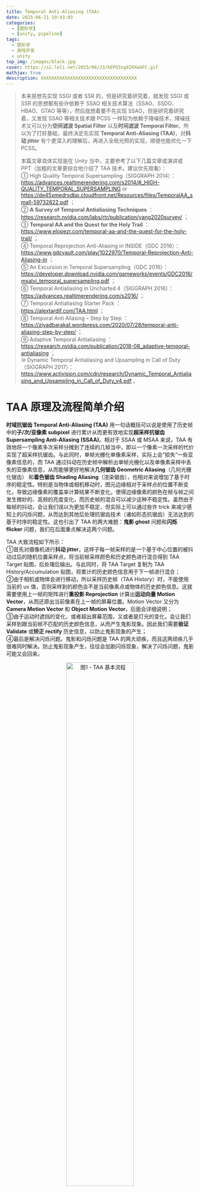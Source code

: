 ```yaml
---
title: Temporal Anti-Aliasing (TAA)
date: 2025-06-21 19:43:03
categories: 
  - [图形学]
  - [unity, pipeline]
tags:
  - 图形学
  - 游戏开发
  - unity
top_img: /images/black.jpg
cover: https://s2.loli.net/2025/06/23/kEPO3zg8IRXwUFC.gif
mathjax: true
description: XXXXXXXXXXXXXXXXXXXXXXXXXXXXXXXXXXXX
---
```


> 本来是想先实现 SSGI 或者 SSR 的，但是研究着研究着，就发现 SSGI 或 SSR 的思想都有些许依赖于 SSAO 相关技术算法（SSAO、SSDO、HBAO、GTAO 等等），然后就想着要不先实现 SSAO，但是研究着研究着，又发现 SSAO 等相关技术跟 PCSS 一样较为依赖于降噪技术，降噪技术又可以分为**空间滤波 Spatial Filter** 以及**时间滤波 Temporal Filter**。所以为了打好基础，最终决定先实现 **Temporal Anti-Aliasing (TAA)**，对**抖动 jitter** 有个更深入的理解后，再进入全局光照的实现，顺便也能优化一下 PCSS。
>   
> 本篇文章具体实现是在 Unity 当中，主要参考了以下几篇文章或演讲或 PPT（加粗的文章更综合地介绍了 TAA 技术，建议优先观看）：  
> ① High Quality Temporal Supersampling（SIGGRAPH 2014）：https://advances.realtimerendering.com/s2014/#_HIGH-QUALITY_TEMPORAL_SUPERSAMPLING or https://de45xmedrsdbp.cloudfront.net/Resources/files/TemporalAA_small-59732822.pdf ；  
> ② **A Survey of Temporal Antialiasing Techniques** ：https://research.nvidia.com/labs/rtr/publication/yang2020survey/ ；  
> ③ **Temporal AA and the Quest for the Holy Trail** ：https://www.elopezr.com/temporal-aa-and-the-quest-for-the-holy-trail/ ；  
> ④ Temporal Reprojection Anti-Aliasing in INSIDE（GDC 2016）：https://www.gdcvault.com/play/1022970/Temporal-Reprojection-Anti-Aliasing-in ；  
> ⑤ An Excursion in Temporal Supersampling（GDC 2016）：https://developer.download.nvidia.com/gameworks/events/GDC2016/msalvi_temporal_supersampling.pdf ；  
> ⑥ Temporal Antialiasing in Uncharted 4（SIGGRAPH 2016）：https://advances.realtimerendering.com/s2016/ ；  
> ⑦ Temporal Antialiasing Starter Pack ：https://alextardif.com/TAA.html ；  
> ⑧ Temporal Anti Aliasing – Step by Step ：https://ziyadbarakat.wordpress.com/2020/07/28/temporal-anti-aliasing-step-by-step/ ；  
> ⑨ Adaptive Temporal Antialiasing ：https://research.nvidia.com/publication/2018-08_adaptive-temporal-antialiasing ；  
> ⑩ Dynamic Temporal Antialiasing and Upsampling in Call of Duty（SIGGRAPH 2017）：https://www.activision.com/cdn/research/Dynamic_Temporal_Antialiasing_and_Upsampling_in_Call_of_Duty_v4.pdf 。  


# TAA 原理及流程简单介绍
**时域抗锯齿 Temporal Anti-Aliasing (TAA)** 用一句话概括可以说是使用了历史帧中的**子/次/亚像素 subpixel** 进行累计从而更有效地实现**超采样抗锯齿 Supersampling Anti-Aliasing (SSAA)**。相对于 SSAA 或 MSAA 来说，TAA 有效地将一个像素多次采样分摊到了连续的几帧当中，即以一个像素一次采样的代价实现了超采样抗锯齿。与此同时，单帧光栅化单像素采样，实际上会“损失”一些亚像素信息的，而 TAA 通过抖动在历史帧中解析出单帧光栅化以及单像素采样中丢失的亚像素信息，从而能够更好地解决**几何锯齿 Geometric Aliasing**（几何光栅化锯齿） 和**着色锯齿 Shading Aliasing**（渲染锯齿），也相对来说增加了基于时序的稳定性。特别是当物体或相机移动时，图元边缘相对于采样点的位置不断变化，导致边缘像素的覆盖率计算结果不断变化，使得边缘像素的颜色在帧与帧之间发生微妙的、高频的亮度变化，而历史帧的混合可以减少这种不稳定性。虽然由于每帧的抖动，会让我们误以为更加不稳定，但实际上可以通过些许 trick 来减少感知上的闪烁问题，从而达到其他后处理抗锯齿技术（诸如形态抗锯齿）无法达到的基于时序的稳定性。这也引出了 TAA 的两大难题：**鬼影 ghost** 问题和**闪烁 flicker** 问题，我们在后面重点解决这两个问题。

TAA 大致流程如下所示：  
①首先对摄像机进行**抖动 jitter**，这样子每一帧采样的是一个基于中心位置的被抖动过后的随机位置采样点，将当前帧采样颜色和历史颜色进行混合得到 TAA Target 贴图，后处理后输出。与此同时，将 TAA Target 复制为 TAA History/Accumulation 贴图，将累计的历史颜色信息用于下一帧进行混合；  
②由于相机或物体会进行移动，所以采样历史帧（TAA History）时，不能使用当前的 uv 值，否则采样到的颜色会不是当前像素点或物体的历史颜色信息。这就需要使用上一帧的矩阵进行**重投影 Reprojection** 计算出**运动向量 Motion Vector**，从而还原出当前像素在上一帧的屏幕位置。Motion Vector 又分为 **Camera Motion Vector** 和 **Object Motion Vector**，后面会详细说明；  
③由于运动时遮挡的变化，或者超出屏幕范围，又或者是灯光的变化，会让我们采样到跟当前帧不匹配的历史颜色信息，从而产生鬼影现象。因此我们需要**验证 Validate** 或**矫正 rectify** 历史信息，以防止鬼影现象的产生；  
④最后是解决闪烁问题。鬼影和闪烁问题是 TAA 的两大顽疾，而且这两顽疾几乎很难同时解决。防止鬼影现象产生，往往会加剧闪烁现象，解决了闪烁问题，鬼影可能又会回来。

<div align="center">  
<img src="https://s2.loli.net/2025/07/06/HCp3vjaQ4tswEUq.png" width = "60%" height = "60%" alt="图1 - TAA 基本流程"/>
</div>

下面就开始介绍具体的实现方式，我们先处理静态场景的情形，即摄像机和物体都不运动：

# 累计历史样本
## 抖动 Jitter
由于我们要对一个像素内的多个**子像素 subpixel** 进行采样，故我们需要对采样点的位置进行偏移，即**抖动 Jitter**，通常情况下会使用低差异序列中的 Halton 序列，从而实现更好的抗锯齿效果。UE4 默认使用了 Halton 序列的前 8 个样本，Playdead Studios 工作室（《INSIDE》、《地狱边境》的制作厂商）在 GDC 2016 的分享中有提到使用前 16 个样本可以产生更好的效果，我也采用了这个方式。Halton 序列等低差异序列的生成就不在这里赘述了，详见《Physically Based Rendering: From Theory To Implementation》中的第八章 Sampling and Reconstruction 的第六节 [Halton Sampler](https://www.pbr-book.org/4ed/Sampling_and_Reconstruction/Halton_Sampler) 。

<div align="center">  
<img src="https://s2.loli.net/2025/07/06/Fr3pSCQuLM2fJWl.jpg" width = "50%" height = "50%" alt="图2 - Halton Squence"/>
</div>

对采样点进行偏移的方式通常是修改相机的投影矩阵，只需修改矩阵中的两个变量即可：  

    ProjectionMatrix[0][2] += ( OffsetX * 2.0f – 1.0f ) / FrameBufferSize.Width;
    ProjectionMatrix[1][2] += ( OffsetY * 2.0f – 1.0f ) / FrameBufferSize.Height;

至于为什么要对 offset 乘 2 减 1 的原因是，Halton 序列即 offset 的范围是在 (0, 1)，我们希望采样点偏移的范围是在一个像素内，即在 (-0.5, 0.5) 之间，需要对 Halton 序列减去 0.5。又因为齐次除法后得到的 NDC 坐标的 x、y 分量都在 \[-1, 1\] 之间，而得到 uv 值在 (0, 1) 之间，故需要乘以 2 消除缩放影响。具体推导如下，假设 jitter 在 (-0.5, 0.5) 之间：  

$$ P'_{clip} = M_{persp}P_{view} = \begin{bmatrix} A & 0 & 2 \times jitter.x / width & 0 \\ 0 & B & 2 \times jitter.y / height & 0 \\ 0 & 0 & C & D \\ 0 & 0 & 1\,or\, -1 & 0 \end{bmatrix} \begin{bmatrix} x \\ y \\ z \\ 1 \end{bmatrix} = \begin{bmatrix} Ax + 2 \times jitter.x / width \times z \\ By + 2 \times jitter.y / height \times z \\ ... \\ ... \end{bmatrix} $$

$$ P'_{NDC} = \left[ \cfrac {A}{z}x + \cfrac {2 \times jitter.x}{width} , \cfrac {B}{z}y + \cfrac {2 \times jitter.y}{height} , ..., ... \right] $$

$$ P'_{ScreenUV} = \left[ \cfrac {A}{2z}x + \cfrac {jitter.x}{width} + 0.5 , \cfrac {B}{2z}y + \cfrac {jitter.y}{height} + 0.5 \right] $$

要注意，原 ScreenUV 为 $\, \left[ \cfrac {A}{2z}x + 0.5, \cfrac {B}{2z}y + 0.5 \right] \,$，故偏移了 $\, \left[ \cfrac {jitter.x}{width}, \cfrac {jitter.y}{height} \right] \,$，符合我们的要求。注意上面推导的是透视投影的情况，正交投影则需改变第一行第四位，以及第二行第四位，即 \[0\]\[3\] 和 \[1\]\[3\] ：

$$ P'_{clip} = M_{ortho}P_{view} = \begin{bmatrix} A & 0 & 0 & 2 \times jitter.x / width \\ 0 & B & 0 & 2 \times jitter.y / height \\ 0 & 0 & C & D \\ 0 & 0 & 0 & 1 \end{bmatrix} \begin{bmatrix} x \\ y \\ z \\ 1 \end{bmatrix} = \begin{bmatrix} Ax + 2 \times jitter.x / width \\ By + 2 \times jitter.y / height \\ ... \\ ... \end{bmatrix} $$

$$ P'_{ScreenUV} = \left[ \cfrac {A}{2}x + \cfrac {jitter.x}{width} + 0.5 , \cfrac {B}{2}y + \cfrac {jitter.y}{height} + 0.5 \right] $$

为了方便控制偏移距离，可以给 jitter 乘以一个 jitterScale 参数，用于控制偏移的范围。得到修改的矩阵后，只需调用 `CommandBuffer.SetViewProjectionMatrices()` 即可实现抖动了，我用了一张金属度比较高的图片，方便观察闪烁现象：  

<div align="center">  
<img src="https://s2.loli.net/2025/07/08/Hl3VvTNDFPCQh7n.gif" width = "512" height = "512" alt="图3 - Jitter"/>
</div>

## Exponential Blending
接下来就是将当前帧与历史帧进行混合了，直接混合所有历史帧肯定是不现实的，因为我们没法存储所有历史数据。绝大多数 TAA 的实现采用了类似递归的方式，将所有历史帧的累加结果存储到一张贴图当作，即 TAA History/Accumulation Texture，并采用了以下公式进行混合：  

$$ f_n(p) = \alpha \cdot s_n(p) + (1 - \alpha) \cdot f_{n-1} (\pi(p)) $$

其中 $\,f_n(p)\,$ 是第 n 帧的输出颜色，$\,\alpha\,$ 是混合系数，$\,s_n(p)\,$ 是当前帧颜色，$\,f_{n-1} (\pi(p))\,$ 是经过重投影后的累计历史帧。重投影后面再考虑，这里先考虑静态场景。在这个公式下，历史帧会被不断累计，当然随着时间的流逝，单一历史帧的影响会被无限缩小。

<div align="center">  
<img src="https://s2.loli.net/2025/07/08/ANXvRKOwUabtjDl.jpg" width = "45%" height = "45%" alt="图4 - 单一历史帧随着帧数增加所占的比例变化"/>
</div>

越老的历史帧所占的比例越来越小，在大部分情况下是很好的选择，因为场景肯定会变化，大概率老的历史帧的颜色已经不在屏幕上了，但是从最小化方差的角度来看，上述选择只能算次优解。下面的表格揭示了不同帧数下，不同 $\,\alpha\,$ 对应的有效累计样本数：  

<div align="center">  
<img src="https://s2.loli.net/2025/07/08/YNvzT4HPkb29eK6.jpg" width = "45%" height = "45%" alt="图5 - 在 α = 0.1 的情况下，经过 5 帧相当于 1 个像素采样了 2 个样本；经过 10 帧，相当于 5 个样本；经过 15 帧，相当于 10 个样本；经过无限帧，相当于 19 个有效样本"/>
</div>

$\,\alpha\,$ 的值，通常的选择是 0.1。可以看到对于无限帧的情况，相当于 19x SSAA，效果还是相当不错的。在 Unity RenderGraph 创建持久化的 RT，即 TAA History，以及临时资源 TAA Target 并绘制的 C# 代码，这里就不展示了，就说一下大致流程，创建好了 TAA History 和 TAA Target 后，将 Color Attachment 作为当前帧的输入纹理，将 TAA History 作为历史帧的输入纹理，使用 Shader 或 Compute Shader 绘制出 TAA Target 后，作为 post processing 的输入纹理。与此同时，将 TAA Target 复制给 TAA History 以便下一帧使用。TAA Shader 目前的混合代码如下（我的 blend factor 是乘在 history 上的，故是 0.9）：  

    TEXTURE2D(_TAAHistory);
    float4 _TAAParams; // x: history blend factor

    float4 TAAFrag(Varyings IN) : SV_TARGET
    {
        float3 history = LOAD_TEXTURE2D_LOD(_TAAHistory, IN.positionHCS.xy, 0).xyz;
        float3 current = LOAD_TEXTURE2D_LOD(_BlitTexture, IN.positionHCS.xy, 0).xyz;
        float3 color = lerp(current, history, _TAAParams.x);
        return float4(color, 1.0);
    }

混合效果如下，为了方便观察高光闪烁问题，我又在机器人旁边加了盏红灯：  

<table><tr>
<td><img src='https://s2.loli.net/2025/07/08/JTbiFsuX9qG4Eeh.gif' width="512" alt="图6 - TAA (After Simple Exponential Blending)"></td>
<td><img src='https://s2.loli.net/2025/07/08/BonNJtUQaAZOPx9.gif' width="512" alt="图7 - NoAA"></td>
</tr></table>

可以很明显地感受到抗锯齿的效果，但也能明显地感受到闪烁问题。还有一点是，上图中可能会感觉到在 TAA 下会损失一些贴图细节，这是因为上图分辨率较小，只有 512 × 512，分辨率越高，这些现象越能得到缓解，对于现在普遍的 2k 与 4k 屏幕，这个问题不明显。

图 6 中的闪烁问题我们暂时先放着，后面再详细讨论，我们先来看看若将摄像机进行移动，图 6 会变为什么样子：  

<div align="center">  
<img src="https://s2.loli.net/2025/07/09/AktR52mKGpsdqIQ.gif" width = "512" height = "512" alt="图8 - 鬼影 Ghost 现象"/>
</div>

上图只移动了摄像机，没移动物体，可以看到传说中的鬼影问题了。这下就集齐了 TAA 的两大问题：闪烁和鬼影。闪烁问题无论静态动态都存在，动态情况下会加剧闪烁问题，而鬼影只在动态场景存在，下面我们先来处理鬼影现象。

## 重投影 Reprojection
鬼影现象的产生原因很简单，相机或物体的移动导致了颜色信息的位置发生了变化，而我们还在采样原来的位置。所以我们很容易可以想到，通过计算屏幕像素每帧的坐标变化，即计算**运动向量 Motion Vector**，来找到像素移动前的屏幕坐标进行采样就可以解决鬼影问题。之前有提到过 Motion Vector 分为 **Camera Motion Vector** 和 **Object Motion Vector**，因为 Object Motion Vector 的实现在工程上相对麻烦一点（Unity 有一些历史遗留问题），我们先来解决只有摄像机移动的动态情形，即 Camera Motion Vector 的情形，至于物体的移动，等闪烁和鬼影解决得差不多了之后会专门讲解。

计算 Camera Motion Vector 的方法也不难，步骤如下：  
①通过 Camera Depth Texture 获取当前像素点的深度，通过深度还原出像素点的 clip space 坐标；  
②将 clip space 通过 view-projection 的逆矩阵，反向投影至世界坐标。因为只有相机在运动，物体的世界坐标是不会变的；  
③使用上一帧的 view-projection 矩阵，投影至上一帧的屏幕 uv 坐标，与当前帧的屏幕 uv 坐标相减得到 Camera Motion Vector。  
（注意上述方法只能计算 Camera Motion Vector，Object Motion Vector 还涉及到 MVP 矩阵的 M 的变化或者顶点在模型空间的变化。）

Camera Motion Vector 可以直接在 TAA 的 Shader 里计算，也可以存储在一张 RT（只需要 RG 通道就可以，因为精度很重要，常规的做法是两通道都 16 bit）里并在 TAA 里采样，我这里是开了一张 RT 存储的。如果后面没有使用 Camera Motion Vector 的后处理效果，比如动态模糊，并且 TAA 只打算使用 Camera Motion Vector，不使用 Object Motion Vector，那么就没必要多开张 RT。

### 记录上一帧 VP 矩阵
这里顺便提一下 Unity 工程上的问题，以下计算 Camera Motion Vector 需要使用的矩阵 shader 参数，Unity 的 Built-in Engine 不会自动上传：  

    float4x4 unity_MatrixInvP;
    float4x4 unity_MatrixInvVP;
    float4x4 _PrevViewProjMatrix; // non-jittered.
    float4x4 _NonJitteredViewProjMatrix; // non-jittered.

因为我看 URP 将上述参数放在了 UnityInput.hlsl 里面，我还以为 Unity 的 Built-in Engine 会自动上传，但是使用这些参数，会发现它们都是单位矩阵。所以 UnityInput.hlsl 里的参数，哪些会被 Built-in Engine 自动上传，哪些不会，还得自己测试一下。最后上述这些参数，还得我们自己上传，首先找个地方保留住这一帧和上一帧的各种矩阵，然后根据它们计算相关参数，代码大致如下：  

``` C#
bool isProjectionMatrixFlipped = SystemInfo.graphicsUVStartsAtTop;

Matrix4x4 viewMatrix = yCamera.perCameraData.viewMatrix;
Matrix4x4 inverseViewMatrix = viewMatrix.inverse;
Matrix4x4 gpuProjectionMatrix = GL.GetGPUProjectionMatrix(yCamera.perCameraData.jitteredProjectionMatrix, isProjectionMatrixFlipped);
Matrix4x4 inverseProjectionMatrix = gpuProjectionMatrix.inverse;
Matrix4x4 gpuNonJitterProjectionMatrix = GL.GetGPUProjectionMatrix(yCamera.perCameraData.projectionMatrix, isProjectionMatrixFlipped);
Matrix4x4 nonJitterInverseProjectionMatrix = gpuNonJitterProjectionMatrix.inverse;

Matrix4x4 inverseViewProjectionMatrix = inverseViewMatrix * inverseProjectionMatrix;
Matrix4x4 nonJitterViewProjectionMatrix = gpuNonJitterProjectionMatrix * viewMatrix;
Matrix4x4 nonJitterInverseViewProjectionMatrix = inverseViewMatrix * nonJitterInverseProjectionMatrix;

Matrix4x4 previousViewMatrix = yCamera.perCameraData.previousViewMatrix;
Matrix4x4 previousInverseViewMatrix = previousViewMatrix.inverse;
Matrix4x4 previousGPUProjectionMatrix = GL.GetGPUProjectionMatrix(yCamera.perCameraData.previousJitteredProjectionMatrix, isProjectionMatrixFlipped);
Matrix4x4 previousInverseProjectionMatrix = previousGPUProjectionMatrix.inverse;
Matrix4x4 previousGPUNonJitterProjectionMatrix = GL.GetGPUProjectionMatrix(yCamera.perCameraData.previousProjectionMatrix, isProjectionMatrixFlipped);
Matrix4x4 previousNonJitterInverseProjectionMatrix = previousGPUNonJitterProjectionMatrix.inverse;

Matrix4x4 previousViewProjectionMatrix = previousGPUProjectionMatrix * previousViewMatrix;
Matrix4x4 previousInverseViewProjectionMatrix = previousInverseViewMatrix * previousInverseProjectionMatrix;
Matrix4x4 previousNonJitterViewProjectionMatrix = previousGPUNonJitterProjectionMatrix * previousViewMatrix;
Matrix4x4 previousNonJitterInverseViewProjectionMatrix = previousInverseViewMatrix * previousNonJitterInverseProjectionMatrix;

cmd.SetGlobalMatrix(YPipelineShaderIDs.k_InverseProjectionMatrixID, inverseProjectionMatrix);
cmd.SetGlobalMatrix(YPipelineShaderIDs.k_InverseViewProjectionMatrixID, inverseViewProjectionMatrix);
cmd.SetGlobalMatrix(YPipelineShaderIDs.k_NonJitteredViewProjectionMatrixID, nonJitterViewProjectionMatrix);
cmd.SetGlobalMatrix(YPipelineShaderIDs.k_NonJitteredInverseViewProjectionMatrixID, nonJitterInverseViewProjectionMatrix);
cmd.SetGlobalMatrix(YPipelineShaderIDs.k_PreviousViewProjectionMatrixID, previousViewProjectionMatrix);
cmd.SetGlobalMatrix(YPipelineShaderIDs.k_PreviousInverseViewProjectionMatrixID, previousInverseViewProjectionMatrix);
cmd.SetGlobalMatrix(YPipelineShaderIDs.k_NonJitteredPreviousViewProjectionMatrixID, previousNonJitterViewProjectionMatrix);
cmd.SetGlobalMatrix(YPipelineShaderIDs.k_NonJitteredPreviousInverseViewProjectionMatrixID, previousNonJitterInverseViewProjectionMatrix);
```

上面代码中要注意一下的是 `GL.GetGPUProjectionMatrix` 这个 API，从 `camera.projectionMatrix` 获取到投影矩阵是 OpenGL 习惯下的矩阵，我们需要根据不同平台转换成不同的习惯下的投影矩阵，所幸 `GL.GetGPUProjectionMatrix` 可以帮我们完成这件事情。另外一点要注意的是矩阵的乘法顺序，就不再赘述了。

### Camera Motion Vector Shader
拿到矩阵后，就可以计算 Camera Motion Vector 了，Shader 代码如下：  

> 在 DirectX 平台下，只要将 `GL.GetGPUProjectionMatrix()` 设置为 true，Unity 会将 Projection Matrix 的 y 轴翻转，这样子经过视口变换（uv 的 v 再次翻转），就统一了 OpenGL 下和 DirectX 下的 uv 了（即原点在左下角），这也是普通的 Unity Shader 中我们不用关心 uv 原点的位置的原因。但是直接绘制 RT 的 Shader 就不同了，因为此时的 uv 和 positionHCS 是我们生成的，而不是通过 Projection Matrix 计算而得，所以之前在顶点着色器中，将 uv 的 v 轴手动翻转了，positionHCS 无需手动翻转是因为视口变换会翻转。所以下面计算 Camera Motion Vector 要特别注意 uv 的方向。

    float4 GetNDCFromUVAndDepth(float2 uv, float depth)
    {
        #if UNITY_UV_STARTS_AT_TOP
            uv.y = 1.0f - uv.y;
        #else
            depth = 2.0 * depth - 1.0;
        #endif
        
        return float4(2.0 * uv - 1.0, depth, 1.0);
    }

    float3 TransformNDCToWorld(float4 NDC, float4x4 invViewProjMatrix)
    {
        float4 positionHWS = mul(invViewProjMatrix, NDC);
        return positionHWS.xyz / positionHWS.w;
    }

    float4 CameraMotionVectorFrag(Varyings IN) : SV_TARGET
    {
        float depth = LOAD_TEXTURE2D_LOD(_CameraDepthTexture, IN.positionHCS.xy, 0).r;
        float4 NDC = GetNDCFromUVAndDepth(IN.uv, depth);
        float3 currentPositionWS = TransformNDCToWorld(NDC, UNITY_MATRIX_I_VP);

        float4 currentPositionCS = mul(UNITY_MATRIX_NONJITTERED_VP, float4(currentPositionWS.xyz, 1.0));
        float4 previousPositionCS = mul(UNITY_PREV_MATRIX_NONJITTERED_VP, float4(currentPositionWS.xyz, 1.0));
        
        float2 currentPositionNDC = currentPositionCS.xy * rcp(currentPositionCS.w);
        float2 previousPositionNDC = previousPositionCS.xy * rcp(previousPositionCS.w);
        
        float2 velocity = currentPositionNDC - previousPositionNDC;
        
        #if UNITY_UV_STARTS_AT_TOP
        velocity.y = -velocity.y;
        #endif
        
        velocity *= 0.5;

        return float4(velocity, 0,0);
    }

另外要注意的是，计算 Camera Motion Vector 的时候要去除掉 jitter 的影响，否则得到的 Motion Vector 是不对的，使用了会导致画面糊，所以上面计算时，使用了 `NONJITTERED_VP` 矩阵。然后在 TAA Shader 采样时，减去 Motion Vector：  

    float4 TAAFrag(Varyings IN) : SV_TARGET
    {
        float2 velocity = LOAD_TEXTURE2D_LOD(_CameraMotionVectorTexture, IN.positionHCS.xy, 0).rg;
        
        float3 history = SAMPLE_TEXTURE2D_LOD(_TAAHistory, sampler_LinearClamp, IN.uv - velocity, 0).xyz;
        float3 current = LOAD_TEXTURE2D_LOD(_BlitTexture, IN.positionHCS.xy, 0).xyz;

        float3 color = lerp(current, history, _TAAParams.x);
        return float4(color, 1.0);
    }

注意，采样 history 时，因为要减去 velocity，得到的新 uv 值不会正好在像素中心，此时若使用 load 或者 point 采样不合理，效果也不好，会出现涂抹 smear 感，建议使用 linear 采样。但是使用 linear 采样，又会造成模糊感，这也是一个较为重要的优化地方，在其他优化技术的 History Filter 小节中会详细介绍，目前为止的效果如下：  

> 在后处理中，因为我们是绘制全屏三角形，设置了 3 个顶点 uv 值为 (0, 0)、(2, 0)、(0, 2)，当 uv 通过光栅化插值时，uv 会天然满足精确对应到纹素中心，此时和 SV_POSITION 语义的 xy 分量是对齐的，都代表纹素中心，只不过 SV_POSITION 是像素坐标。如果采样在纹素中心，此时 linear 和 point 采样得到的结果会是一样的。

<div align="center">  
<img src="https://s2.loli.net/2025/07/10/Xgvw4oALqMxWShn.gif" width = "512" height = "512" alt="图9 - After Camera Motion Vector"/>
</div>

可以看到，虽然可以看清物体了，但是还是有鬼影现象，这是由于场景中的遮挡关系发生了变化。比如上图中，在这一帧中，机器人的位置可以拿到 Motion Vector 得到上一帧中机器人的颜色进行混合，但是机器人右上位置的像素，在上一帧中被机器人遮挡，在这一帧中没被机器人遮挡，同时 Motion Vector 也为 0，那么这些像素就会混合到上一帧中机器人的颜色，从而导致鬼影。所以 Camera Motion Vector 只能消除一部分的鬼影。当然鬼影现象还会因为其他因素引起，比如灯光的变化等等，这就需要我们去验证历史数据，拒绝不能使用的历史数据。

# 验证历史样本
那么如何验证历史样本呢？一般来说，有两类验证历史样本可信度的信息，即**几何信息 geometry data** 和**颜色信息 color data**。几何信息包括物体深度、速度以及 object ID 等等。使用几何信息拒绝历史样本相对于颜色信息来说没有那么 Robust，因为无法处理诸如灯光变化所产生的鬼影问题，所以这里主要详细介绍 Color Rejection，Color Rejection 可以说是 TAA 离开不了的一环。Geometry Rejection 的相关方法在下面只大致介绍一下思路。

## Color Rejection/Rectification
### Color Clamping
Color Clamping 假设采样点周围样本对于 TAA 累计过程是有效的，历史样本如果跟当前帧样本出现较大偏差，那么历史样本就应该被拒绝。但相较于直接拒绝历史样本，Color Clamping 选择将历史样本钳制到当前帧样本周围 5 个样本或 9 个样本组成的 AABB 包围盒中：  

    float4 TAAFrag(Varyings IN) : SV_TARGET
    {
        float2 velocity = LOAD_TEXTURE2D_LOD(_CameraMotionVectorTexture, IN.positionHCS.xy, 0).rg;
        float3 history = SAMPLE_TEXTURE2D_LOD(_TAAHistory, sampler_LinearClamp, IN.uv - velocity, 0).xyz;

        float3 current = LOAD_TEXTURE2D_LOD(_BlitTexture, IN.positionHCS.xy, 0).xyz;

        float3 N = LoadOffset(_BlitTexture, IN.positionHCS.xy, int2(0, 1)).xyz;
        float3 E = LoadOffset(_BlitTexture, IN.positionHCS.xy, int2(1, 0)).xyz;
        float3 S = LoadOffset(_BlitTexture, IN.positionHCS.xy, int2(0, -1)).xyz;
        float3 W = LoadOffset(_BlitTexture, IN.positionHCS.xy, int2(-1, 0)).xyz;
        #if _TAA_SAMPLE_3X3
        float3 NW = LoadOffset(_BlitTexture, IN.positionHCS.xy, int2(-1, 1)).xyz;
        float3 NE = LoadOffset(_BlitTexture, IN.positionHCS.xy, int2(1, 1)).xyz;
        float3 SW = LoadOffset(_BlitTexture, IN.positionHCS.xy, int2(-1, -1)).xyz;
        float3 SE = LoadOffset(_BlitTexture, IN.positionHCS.xy, int2(1, -1)).xyz;
        #endif

		float3 min = min(current, min(N, min(E, min(S, W))));
		float3 max = max(current, max(N, max(E, max(S, W))));
        #if _TAA_SAMPLE_3X3
        min = min(min, min(NW, min(NE, min(SW, SE))));
        max = max(max, max(NW, max(NE, max(SW, SE))));
        #endif
        
        history = clamp(history, min, max);
        float3 color = lerp(current, history, _TAAParams.x);
        return float4(color, 1.0);
    }

由于临近采样点的亮度变化可能会很大，这会导致 AABB 包围盒很大，从而重现鬼影现象。Epic Games 的 Karis 在 SIGGRAPH 2014 的演讲 [High Quality Temporal Supersampling](https://de45xmedrsdbp.cloudfront.net/Resources/files/TemporalAA_small-59732822.pdf) 有提到使用 **YCoCg** 色彩空间可以使 AABB 包围盒更加紧致，因为它将颜色的色度 Chroma（即 Co, Cg 通道）从亮度（Y 通道）分离了出来，而亮度往往占据颜色差值的主导地位。

> YCoCg 色彩空间包含 Y、Co、Cg 三个通道，分别对应亮度、绿色色度（chrominance green）和橙色色度（chrominance orange）。  

YCoCg 到 RGB 的转换是线性变换，代码如下：  

    float3 RGB2YCoCg(float3 rgb) {
        return float3(
                rgb.x/4.0 + rgb.y/2.0 + rgb.z/4.0,
                rgb.x/2.0 - rgb.z/2.0,
                -rgb.x/4.0 + rgb.y/2.0 - rgb.z/4.0);
    }

    float3 YCoCg2RGB(float3 YCoCg) {
        return float3(
                YCoCg.x + YCoCg.y - YCoCg.z,
                YCoCg.x + YCoCg.z,
                YCoCg.x - YCoCg.y - YCoCg.z);
    }

最后 YCoCg 色彩空间下的 3X3 的 9 个样本的 Color Clamping 的结果如下：  

<div align="center">  
<img src="https://s2.loli.net/2025/07/11/3IAFVrQbg6X4ZtE.gif" width = "512" height = "512" alt="图10 - After Color Clamping"/>
</div>

其实这样子 TAA 已经勉强成形了，后面的技术的目的都是进一步优化 TAA 以减少鬼影和闪烁问题。

### Color Clipping
Color Clipping 可以说是 Color Clamping 的进阶版本，用一张图可以概括它们的区别：  

<div align="center">  
<img src="https://s2.loli.net/2025/07/11/Nq6mJQIWw2z3clg.jpg" width = "30%" height = "30%" alt="图11 - AABB clipping and clamping"/>
</div>

我在网上找到有两种 Color Clipping 的实现方法，一种是 UE4 中的实现，一种是 [Playdead](https://github.com/playdeadgames/temporal/blob/4795aa0007d464371abe60b7b28a1cf893a4e349/Assets/Shaders/TemporalReprojection.shader) 的实现（它在 GDC 2016 的演讲：[Temporal Reprojection Antialiasing in INSIDE](https://www.gdcvault.com/play/1022970/Temporal-Reprojection-Anti-Aliasing-in)）。UE4 的实现我没在网上找到具体的来源，虽然是开源的，但是登录 Github 还要 Epic 账号才能查看，比较麻烦，而且网上也有很多人已经将这些代码摘抄下来了。Unity 的 [HDRP](https://github.com/Unity-Technologies/Graphics/blob/master/Packages/com.unity.render-pipelines.high-definition/Runtime/PostProcessing/Shaders/TemporalAntialiasing.hlsl) 里面这两种实现也都有，可以直接查看。

#### Playdead 的 Clip to AABB Center
Playdead 分享的库中的源代码如下：  

    float4 clip_aabb(float3 aabb_min, float3 aabb_max, float4 p, float4 q)
    {
        // note: only clips towards aabb center (but fast!)
        float3 p_clip = 0.5 * (aabb_max + aabb_min);
        float3 e_clip = 0.5 * (aabb_max - aabb_min) + FLT_EPS;

        float4 v_clip = q - float4(p_clip, p.w);
        float3 v_unit = v_clip.xyz / e_clip;
        float3 a_unit = abs(v_unit);
        float ma_unit = max(a_unit.x, max(a_unit.y, a_unit.z));

        if (ma_unit > 1.0)
            return float4(p_clip, p.w) + v_clip / ma_unit;
        else
            return q;// point inside aabb
    }

其中 q 是 history，这个 p 不用管它，影响不到颜色。Playdead 的命名很难看懂，p_clip 就是 AABB center，e_clip 就是 AABB extent，FLT_EPS 是最小浮点数，防止除 0 的。v_clip 就是 history 到 AABB center 的距离（或向量），v_unit 就是 history 到 AABB center 的距离除以 AABB 边缘到 AABB center 的距离，它是一个距离倍数。只要这个距离倍数有一个分量大于 1 了，则认为需要 Clip，重新计算 history，计算方式为 AABB center 加上使用最大距离倍数缩放后的 v_clip。可以看到该方法是从 AABB center 出发的 Clip，因此我觉得从逻辑上来说，效果应该是不如 UE4 的实现的，我实际使用下来发现也确实如此，效果如下：  

<div align="center">  
<img src="https://s2.loli.net/2025/07/11/1FzUWbOJwC7LRrd.gif" width = "512" height = "512" alt="图12 - Clip to AABB Center"/>
</div>

#### UE4 的 Clip to Filtered Color
我在网上找到不同人摘抄的这段 UE4 的代码，计算方式可能略有不同，但逻辑都是一样的，跟 Unity HDRP 里的也差不多：  

    float3 ClipToFiltered(float3 NeighborMin, float3 NeighborMax, float3 Filtered, float3 History)
    {
        float3 BoxMin = NeighborMin;
        float3 BoxMax = NeighborMax;

        float3 RayOrigin = History;
        float3 RayDir = Filtered - History;
        RayDir = abs(RayDir) < (1.0/65536.0) ? (1.0/65536.0) : RayDir;
        float3 InvDir = rcp(RayDir);

        float3 MaxIntersect = (BoxMax - RayOrigin) * InvDir;
        float3 MinIntersect = (BoxMin - RayOrigin) * InvDir;
        float3 EnterIntersect = min(MinIntersect, MaxIntersect);
        float ClipBlend = max3(EnterIntersect.x, EnterIntersect.y, EnterIntersect.z);
        ClipBlend = saturate(ClipBlend);
        return lerp(history, filtered, ClipBlend);
    }

上述代码和 playdead 的主要区别是使用了预过滤的当前帧中间颜色值，即 Filtered，而非 AABB 中心。它主要计算了三个方向，min 到 history 的方向、max 到 history 的方向、filtered color 到 history 的方向。MaxIntersect 就是 max 到 history 的方向所占 filtered color 到 history 的方向的比例，MinIntersect 同理，经过一次 min 一次 max 得到在 filtered color 和 history 的混合比例，混合后作为新的 history color。

理论上要使用 filtered color，我这里的展示是用了没过滤的中间颜色值替代的，预过滤在其他优化技术中详细说明，预过滤是一个抑制闪烁的有效方法，现在效果如下（展示的 gif 和上面的效果也感受不出太大区别，但是我在其他场景测试后能感受出这个方法的闪烁会更少一些，鬼影没怎么看出区别）：  

<div align="center">  
<img src="https://s2.loli.net/2025/07/11/YgpwKOy23VFnm5i.gif" width = "512" height = "512" alt="图13 - Clip to Filtered Color"/>
</div>

### Variance Clipping
因为物体边缘的亮度变化往往较大，这会使 AABB 包围盒过大，导致物体边缘的抗锯齿效果不佳，特别是一些有较亮或较暗边缘的物体。为了解决这个问题，NVIDIA 在 GDC 2016 的演讲：[An Excursion in Temporal Supersampling](https://developer.download.nvidia.com/gameworks/events/GDC2016/msalvi_temporal_supersampling.pdf) ，提出了 **Variance Clipping** 的方法，它使用了平均数和标准差来定义 AABB 包围盒。（Variance Clipping 是建立 AABB 的一种方式，和 color clamp/clip 可以同时使用，只不过之前建立 AABB 使用的是 min max 方法。）

理论上最好的 clipping 应该是基于**凸包 Convex Hull** 的 clipping（凸包指做小能包含点集中所有的点的凸多边形），如下图所示：  

<div align="center">  
<img src="https://s2.loli.net/2025/07/14/bDnzUpil6XxG8By.jpg" width = "40%" height = "40%" alt="图14 - Convex Hull"/>
</div>

因为凸包相交计算非常昂贵，所以退而求其次，普遍选择的是 AABB 包围盒，但是 AABB Clip 到的颜色可能会离凸包的结果相差较远，从而导致鬼影现象。于是 NVIDIA 开发出了使用统计学方法的 AABB 包围盒来替代之前 min/max 方法下的 AABB 包围盒，以确保更紧致的包围盒。它使用标准正太分布（z 分布）的区间估计来建立 AABB 包围盒，公式如下：  

$$ \mu \pm \gamma \sigma $$

$\,\mu\,$ (mu) 代表颜色的平均数，$\,\sigma\,$ (sigma) 代表颜色的标准差 standard deviation，$\,\gamma\,$ (gamma) 则是临界值 Critical Value 或者称为标准差乘数 Standard Deviation Multiplier，NVIDIA 建议 $\,\gamma\,$ 在 \[0.75, 1.25\] 之间。代码大致如下（标准差使用 $\,\sigma = \sqrt {\sum{X^2}/N - (\sum X / N)^2}\,$ 计算）：  

    void VarianceNeighbourhood(in Neighbourhoods samples, out float3 neighborMin, out float3 neighborMax, float gamma = 1.25)
    {
        float3 m1 = 0;
        float3 m2 = 0;
        for (int i = 0; i < NEIGHBOURHOOD_COUNT; i++)
        {
            float3 sampleColor = samples[i];
            m1 += sampleColor;
            m2 += sampleColor * sampleColor;
        }

        m1 *= rcp(NEIGHBOURHOOD_COUNT);
        m2 *= rcp(NEIGHBOURHOOD_COUNT);

        float3 sigma = sqrt(abs(m2 - m1 * m1)); // standard deviation
        neighborMin = m1 - gamma * sigma;
        neighborMax = m1 + gamma * sigma;
    }

上述代码还可以进一步修改，NVIDIA 的 PPT 中有提到说可以和 min/max 的 AABB 做 clamp，确保 variance 不会比 min/max 的更大，从而做到让 AABB 更小：  

    neighborMin = max(MinMaxAABB_Min, VarianceAABB_Min);
    neighborMax = min(MinMaxAABB_Max, VarianceAABB_Max);

而 UE4 则防止了 variance AABB 比 filter color 还紧致：  

    NeighborMin = min(VarianceAABB_Min, FilteredColor);
    NeighborMax = max(VarianceAABB_Max, FilteredColor);

Unity HDRP 还对 gamma 值（Standard Deviation Multiplier）进行了自适应动态处理，有兴趣可以去翻翻 HDRP 的 TAA，这里就不摘抄了。展示图片也不上传了，反正在劣质分辨率下也看不出来区别（我使用的图床免费情况最大只支持 5 M，/(ㄒoㄒ)/~~）。

## Geometry Rejection
说明一下，这里主要讲解如何消除鬼影，实际上也可以使用几何信息进行判断来控制闪烁现象，所以要和下面其他优化技术中的 Adaptive Blending Factor 进行一定程度的区分。但本质上来说，将 $\,\alpha\,$ 设置为 1 拒绝历史消除鬼影，从理论上来讲也属于自适应/动态 $\,\alpha\,$ 的范畴，闪烁和鬼影本就一体两面，这里为了方便理解将这二者进行区分，只讨论消除鬼影，减少闪烁后面再讲。

因为 Color Rejection/Rectification 并不能完全消除鬼影现象，可以看后面展示的 gif 图，动态物体掠过的地方是可以看到一定鬼影现象的，所以往往需要配合 Geometry Rejection 来使用，Geometry Rejection 的主要方法有如下几种：  

①**Depth Rejection**：这个方法假设每帧之间的深度不会发生显著变化，深度变化较大的，则认为是发生了遮挡。要实现该方法，需要存储上一帧的深度纹理。如果深度发生显著变化，则将 $\,\alpha\,$ 设置为 1，放弃历史数据，或者只增大 $\,\alpha\,$ 的值。这个方法可能比较适用于特殊的游戏，例如《这是我的战争》（This War of Mine）这样的 3d 横板游戏，因为镜头以平移为主，深度不会发生较大变化。但可想而知，这个方法对于一般的 3d 游戏，由于会出现前后平移镜头，比如行走等等，相对来说没有这么好用。  

②**Stencil Rejection**：顽皮狗在 SIGGRAPH 2016 的演讲 [Temporal Antialiasing in Uncharted 4](https://advances.realtimerendering.com/s2016/) 有介绍这一方法的使用，大致意思就是对于一些主要渲染物体，比如人物，使用 Stencil Buffer 存储模板值，也要保留上一帧的 Stencil Buffer，进行比较，不同模板值的不是同一物体，此时只采样当前帧颜色，不混合历史帧。这个方法我觉得比较适用于屏幕长期占用着主要渲染物体的游戏，比如第三人称游戏或者赛车游戏等等。这个方法还有一个好处就是可以减少影子的鬼影，因为影子没有运动向量，无法重投影，可以通过 Stencil 把影子标记出来。

③**Velocity Rejection**：Velocity Rejection 可以有两种思路：思路一是类似于 Depth Rejection 的思路，但是比 Depth Rejection 更加健壮。需要存储上一帧的 motion vector，可以通过 Alpha 通道存储速度长度，也可以直接持久化历史 motion vector 贴图，然后比较前一帧和这一帧之间的速度差，速度差较大，则拒绝历史，或增加 $\,\alpha\,$ 的值。具体可以参考 CryEngine 3 在 SIGGRAPH 2011 的演讲 [Anti-Aliasing Methods in CryEngine 3](https://www.iryoku.com/aacourse/downloads/13-Anti-Aliasing-Methods-in-CryENGINE-3.pdf)。思路二是若不想额外存储上一帧的 motion vector，则只使用这一帧的 motion vector 进行判断，速度越大，越增加 $\,\alpha\,$ 的值。但方法二肯定是不如方法一的，因为方法二没法处理一种鬼影现象，就是上一帧被运动物体遮挡，但这一帧没被遮挡的没有速度的像素，此时减小 $\,\alpha\,$ 的值反而会增加鬼影现象，所以方法二最好还是配合 Depth Rejection 使用会比较好。

可以看到上述 Geometry Rejection 方法中，都是通过存储上一帧的几何信息来判断遮挡现象，从而拒绝历史。因为 Geometry Rejection 这一块和控制闪烁现象的 Adaptive Blending Factor 也是密不可分的，所以我具体在 Adaptive Blending Factor 讲解，尽量同时照顾到闪烁和鬼影问题。

# 其他优化技术
## 闪烁优化
Color Rejection/Rectification 其实是会在一定程度下增加闪烁问题的，即使是静止的状态，我这里就不展示 gif 了，可以自行开关 Color Rejection 感受一下。闪烁问题加剧的原因是历史的累计过程本来是可以吸收颜色差异，但是 Color Rejection/Rectification 在抖动的过程中有可能会错误地打破历史的累计，特别是一些具有较大颜色变化的边缘。取消 Color Rejection/Rectification 可以减少闪烁问题，但是又会增加鬼影问题，减少闪烁和减少鬼影的目标从某种程度上来说是相互矛盾的。从根源上来说，TAA 的 artifact 的产生原因可以分为两种：**False Positives**（有效的历史被无效）会导致模糊以及闪烁，**False Negatives**（无效的历史被有效）会导致鬼影。

想要在闪烁和鬼影现象寻求平衡，同时尽可能减少闪烁和鬼影现象并不是一件简单的任务。很多时候，由于不同项目的侧重点不同，需要根据项目需求和喜好选择使用不同的技术，不推荐一股脑全加进 TAA 里面。下面提及的 **Luma Weighted Exponential Blending** 和 **Filter Current Color** 主要解决的是闪烁现象，而 **Dynamic/Adaptive Blending Factor** 则会兼顾闪烁和鬼影现象，先从闪烁问题讲起。

闪烁问题又可以被分为**高光闪烁**（着色闪烁）和**几何闪烁**。高光闪烁可以理解为高光等在着色后由于抖动出现不连续的闪光点，产生的原因跟 bloom 闪烁类似，解决方法也一样；几何闪烁则是因为抖动后，光栅化后得到的像素点的几何内容是不确定的，特别是存在密集三角形的区域，比如树叶、栏杆等等，物体越远这个现象也会越明显。下面讲解时，我会专门说明该方法是处理哪一类闪烁问题的。

### Luma Weighted Exponential Blending
这个方法主要解决的是高光闪烁问题，这里顺便讨论一下 TAA 在 Pipeline 的位置问题，上面将 TAA 放置在了所有后处理之前，即是在 HDR 线性空间下进行的。在这样的情况下，物体或相机移动，甚至静止状态下的抖动，都会导致物体的高光计算的剧烈变化，从而导致高光的闪烁问题。可能有人会说为什么不把 TAA 放在 Tone Mapping 之后，这样子就能解决高光闪烁问题。因为 bloom 或者 lens flare 效果可能会增大因高亮度颜色产生的 alias 问题，TAA 放在 Tone Mapping 之后的话 bloom 闪烁问题也会比较严重。还有一点是在 Tone Mapping 之前，相对来说更物理正确，因为 Tone Mapping 之前是线性空间，之后是非线性空间。但是的确 TAA 在 LDR 下的效果会比 HDR 下要好，这就产生了一个妥协的办法，即类似于 Bloom 中的解决方案，使用 Karis Average 来混合当前帧与历史帧从而缓解高光闪烁现象，如下：

$$ w(c) = \cfrac {1} {1 + Luminance(c)} $$

代码如下：  

    float3 LumaExponentialAccumulation(float3 history, float3 current, float blendFactor)
    {
        float historyLuma = Luminance(history);
        float currentLuma = Luminance(current);
        float historyLumaWeight = rcp(historyLuma + 1.0);
        float currentLumaWeight = rcp(currentLuma + 1.0);
        float weightSum = lerp(currentLumaWeight, historyLumaWeight, blendFactor);
        float3 blendColor = lerp(current * currentLumaWeight, history * historyLumaWeight, blendFactor);
        return blendColor / weightSum;
    }

上述方法的缺点就是会在一定程度上压制高亮度物体的亮度。还有一点要注意的是，不要对 YCoCg 空间下的颜色使用 `Luminance()` 函数，因为 YCoCg 的 Y 就是亮度，直接使用即可，否则会出现颜色问题。

### Filter Current Color
这个方法就是过滤当前帧的颜色，主要解决高光闪烁问题，也可以略微减少点几何闪烁问题，缺点就是会模糊，最好能配合额外的后处理锐化重建使用（推荐 Mitchell-Netravali Filter，据说比 Catmull-Rom 要好）。可以使用 Box Kernel 或 Gaussian Kernel 来进行模糊，但是不建议使用 Box Kernel，因为 Box Kernel 对锐化重建相对来说不太友好，并且相对来说也更模糊。为了更好地压制高光闪烁，可以在过滤计算权重时同时考虑亮度权重，即 Karis Average，下面是 Gaussian Kernel 的代码：  

    float3 GaussianFilterMiddleColor(in Neighbourhoods samples)
    {
        const float weights[9] = { 4.0, 2.0, 2.0, 2.0, 2.0, 1.0, 1.0, 1.0, 1.0 };
        float weightSum = 0;
        float3 filtered = 0;

        for (int i = 0; i < NEIGHBOURHOOD_COUNT; i++)
        {
            float lumaWeight = rcp(GetLuma(samples[i]) + 1.0) * weights[i];
            weightSum += lumaWeight;
            filtered += lumaWeight * samples[i];
        }
        filtered *= rcp(weightSum);
        return filtered;
    }

由于会模糊，这个方法应该根据项目的美术要求来选择是否使用。觉得太模糊也可以选择 $\,\sigma\,$ 更小的高斯核，我自己测试下来 $\,\sigma\,$ 大概在 0.6 左右，在 1080 p 的近距离时也基本上看不出来模糊的感觉，但是能略微抑制闪烁现象。下图为实现了 Luma Weighted Exponential Blending 和对当前帧颜色进行了 Filter 后的效果，可以看到高光闪烁得到了很好的抑制，缺点就是高光颜色感觉变暗了：  

<div align="center">  
<img src="https://s2.loli.net/2025/07/25/sdOp7mSIloRf9qW.gif" width = "512" height = "512" alt="图15 - Luma Weighted Exponential Blending 和 $\,\sigma\,$ 为 0.5 的 Gaussian Filter 后的效果"/>
</div>

### Dynamic/Adaptive Blending Factor
<font color='red'> 待修改 </font>

自适应 $\,\alpha\,$ 应该是减少几何闪烁的最好的方式了，逻辑跟 Geometry/Color Rejection 是类似的，只不过 Geometry/Color Rejection 强调拒绝历史解决鬼影现象，自适应 $\,\alpha\,$ 强调在解决鬼影和解决闪烁之间寻求平衡。具体思路其实很简单：就是当物体和相机移动时，处理鬼影现象优先于处理闪烁现象（即增加 $\,\alpha\,$ 的值），特别高速移动的物体我们不太在乎是否闪烁，反正也看不出来；当物体和相机静止时，处理闪烁现象优先于处理鬼影现象（即减小 $\,\alpha\,$ 的值），因为静止状态下闪烁极其碍眼，影响体验。那么如何判断物体或相机是否在移动，还是老样子，就是使用颜色信息或几何信息进行判断。由于自适应 $\,\alpha\,$ 比较经验主义，里面会有很多魔法数字，所以对于下面的方法以讲逻辑为主，代码仅供参考，对于不同项目不同需求需要对代码做出适当调整。

①**Velocity Weighted Blending Factor**  
跟 Velocity Rejection 一样有两种思路：  
&emsp;&emsp; - 一是比较前一帧和这一帧之间的速度差，速度差越大，越增加 $\,\alpha\,$ 的值，具体可以看 CryEngine 3 在 SIGGRAPH 2011 的演讲 [Anti-Aliasing Methods in CryEngine 3](https://www.iryoku.com/aacourse/downloads/13-Anti-Aliasing-Methods-in-CryENGINE-3.pdf)，CryEngine 3 利用了 alpha 通道来存储了上一帧的速度，代码我就不摘录了。理论上来说这种额外存储上一帧的速度信息的效果应该比只使用一帧的速度判断（方法二）更好，因为 TAA 的混合本质上是一个多帧混合的状态，上上帧是否在运动也会影响到当前帧的结果（只要没有彻底抛弃历史，即 $\,\alpha\,$ 为 1 时）；  
&emsp;&emsp; - 二是直接使用当前帧的速度大小来调整 $\,\alpha\,$ 的值，代码大致如下：  

    float velocityLengthSqr = dot(velocity, velocity);
    blendFactor = lerp(blendFactor - 0.025, 1, saturate(velocityLengthSqr));

②**Depth Weighted Blending Factor**  
这个方法最好和 Velocity Weighted Blending Factor 同时使用，也有多种思路：  
&emsp;&emsp; - 一是比较这一帧与上一帧的深度差，若有深度差，且当速度为 0 时，则认为在几何闪烁，此时取消 history clamp 或者减小 $\,\alpha\,$ 的值。因为要保留额外的历史深度纹理，我没有使用该方法，但我觉得该方法的效果应该会很好；  
&emsp;&emsp; - 二是深度值越深，则 $\,\alpha\,$ 值越低。这么做的理由是，物体越远就越小，几何闪烁就越剧烈，而且物体很远时，即使移动产生鬼影也看不清楚（当然可以配合 Velocity Weighted 减少鬼影）。这个方法比较适合一些无需盯着远景的游戏，不太适合需要使用枪械或弓箭的游戏，代码大致如下（假设 reversed-z），就是要注意 skybox 的情况（深度为 0），此时最好将 $\,\alpha\,$ 设置为 1：  

    blendFactor = depth == 0 ? 1 : lerp(0.025, blendFactor, sqrt(depth));

③**Color Weighted Blending Factor**  

Karis [Kar14] reduces blend factor α when history is near clamping, in order to soften temporal change after clamping happens. 

https://research.activision.com/publications/archives/filmic-smaasharp-morphological-and-temporal-antialiasing 里也有

playdead 根据亮度变化确定混合系数

<font color='red'> TODO: Object Motion Vector 完成后再回来，上面都需要修改 </font>

由于几何闪烁的观察，需要特殊的场景，我这里就不放图片了

## 重投影优化
由于 motion vector 没有被抗锯齿处理过，使用 motion vector 进行重投影时会间接引入锯齿，特别是移动物体的边缘会因此出现锯齿。一种常见的解决方案就是采样 motion vector 时放大靠前物体的边缘，称为 **Depth Dilation**。具体来说就是，使用周围几个像素点的最近深度的像素点的 motion vector 进行重投影，以此达到更加平滑的效果，代码如下：  

    float2 GetClosestDepthPixelCoord(TEXTURE2D(depthTex), int2 pixelCoord, out float depth)
    {
        float M = LoadOffset(depthTex, pixelCoord, int2(0, 0)).x;
        float N = LoadOffset(depthTex, pixelCoord, int2(0, 1)).x;
        float E = LoadOffset(depthTex, pixelCoord, int2(1, 0)).x;
        float S = LoadOffset(depthTex, pixelCoord, int2(0, -1)).x;
        float W = LoadOffset(depthTex, pixelCoord, int2(-1, 0)).x;
        #if _TAA_SAMPLE_3X3
        float NW = LoadOffset(depthTex, pixelCoord, int2(-1, 1)).x;
        float NE = LoadOffset(depthTex, pixelCoord, int2(1, 1)).x;
        float SW = LoadOffset(depthTex, pixelCoord, int2(-1, -1)).x;
        float SE = LoadOffset(depthTex, pixelCoord, int2(1, -1)).x;
        #endif

        float3 offset = float3(0, 0, M);
        offset = lerp(offset, float3(0, 1, N), COMPARE_DEVICE_DEPTH_CLOSER(N, offset.z));
        offset = lerp(offset, float3(1, 0, E), COMPARE_DEVICE_DEPTH_CLOSER(E, offset.z));
        offset = lerp(offset, float3(0, -1, S), COMPARE_DEVICE_DEPTH_CLOSER(S, offset.z));
        offset = lerp(offset, float3(-1, 0, W), COMPARE_DEVICE_DEPTH_CLOSER(W, offset.z));
        #if _TAA_SAMPLE_3X3
        offset = lerp(offset, float3(-1, 1, NW), COMPARE_DEVICE_DEPTH_CLOSER(NW, offset.z));
        offset = lerp(offset, float3(1, 1, NE), COMPARE_DEVICE_DEPTH_CLOSER(NE, offset.z));
        offset = lerp(offset, float3(-1, -1, SW), COMPARE_DEVICE_DEPTH_CLOSER(SW, offset.z));
        offset = lerp(offset, float3(1, -1, SE), COMPARE_DEVICE_DEPTH_CLOSER(SE, offset.z));
        #endif

        depth = offset.z;
        return pixelCoord + offset.xy;
    }

上述代码就是采样当前像素点周围的 5 个或 9 个像素点，找到最近的像素点作为采样 motion vector 的坐标：  

    float closestDepth;
    float2 velocityPixelCoord = GetClosestDepthPixelCoord(_CameraDepthTexture, IN.positionHCS.xy, closestDepth);
    float2 velocity = LOAD_TEXTURE2D_LOD(_CameraMotionVectorTexture, velocityPixelCoord, 0).rg;

这个方法膨大了物体的边缘以此减少边缘锯齿。还有一种方法叫做 **Magnitude Dilation**，Depth Dilation 选取的是 neighborhood 中最近像素点的 motion vector，Magnitude Dilation 选取的是 neighborhood 中速度最大的 motion vector，具体我没有实现，不知道效果好不好，有兴趣可以自己尝试。Depth Dilation 的效果如下，仔细观察物体边缘，可以看出物体边缘跟上面比锯齿相对来说少了：  

<div align="center">  
<img src="https://s2.loli.net/2025/07/25/sXKMAf4DVGL5Oe3.gif" width = "512" height = "512" alt="图16 - Closest Velocity（No Adaptive Blending Factor）"/>
</div>

## 模糊优化
TAA 的模糊大致上有 3 个来源：  
①为了抗闪烁，过滤了当前帧颜色引入的模糊；  
②在重投影小节中有提到过，采样 TAA History 贴图时，由于减去 Motion Vector 导致采样点不在像素点中心位置，所以必须使用 bilinear 采样 TAA History，同时这在一定程度上也引入了模糊。又由于 TAA 会在历史不断累计，导致这种模糊也会在历史中不断累计，更加强了模糊。而解决这种模糊的方式就是使用有锐化功能的过滤核采样 TAA History，比如 Catmull-Rom Bicubic Filter，在后面小节中详细说明；  
③历史验证以及混合导致的模糊。首先历史验证有个重要假设，即周围像素点包含了当前像素点所覆盖的表面颜色，但是对于高频颜色信息，由于抖动后光栅化的不确定性，这个假设会被打破，导致高频细节的丢失，这一问题经常出现在细节较多的场景。当然历史混合本身也会增加模糊。  

① 和 ③ 这两个来源没有什么特别好的解决方案，只能靠后处理锐化重建高频细节（在 TAA 完成后重建），可以使用 Laplacian Filter、Catmull-Rom Bicubic Filter 或者 Mitchell-Netravali Bicubic Filter，这一块我在本篇文章中就不详细说明了，可以搜索上述关键词（其实图像重建跟 Super-Resolution 技术有很强的关联性，我会在后面的 Super-Resolution 小节中大致说明，作为 TAA 技术的补充）。而 ② 由于 TAA 时就已经拿到 TAA History，所以可以直接在 TAA 时对 TAA History 进行过滤，即下面要讲的 History Filter。

### History Filter
常规的 Bicubic Filter 需要采样 16 次，可以被优化到只需采样 9 次，详见链接：https://gist.github.com/TheRealMJP/c83b8c0f46b63f3a88a5986f4fa982b1 。而动视 Activision 进行了进一步优化，在 SIGGRAPH 2016 的演讲 [Filmic SMAA: Sharp Morphological and Temporal Antialiasing](https://research.activision.com/publications/archives/filmic-smaasharp-morphological-and-temporal-antialiasing) 中提出了一个只需要使用 5 次采样的 Catmull-Rom Bicubic Filter，代码如下：  

    float3 SampleHistoryBicubic(TEXTURE2D(tex), float2 uv)
    {
        float2 samplePos = uv * _CameraBufferSize.zw;
        float2 tc1 = floor(samplePos - 0.5) + 0.5;
        float2 f = samplePos - tc1;
        float2 f2 = f * f;
        float2 f3 = f * f2;

        float c = 0.5; // sharpen factor (0, 1)
        
        float2 w0 = -c         * f3 +  2.0 * c         * f2 - c * f;
        float2 w1 =  (2.0 - c) * f3 - (3.0 - c)        * f2          + 1.0;
        float2 w2 = -(2.0 - c) * f3 + (3.0 - 2.0 * c)  * f2 + c * f;
        float2 w3 = c          * f3 - c                * f2;

        float2 w12 = w1 + w2;
        float2 tc0 = _CameraBufferSize.xy   * (tc1 - 1.0);
        float2 tc3 = _CameraBufferSize.xy   * (tc1 + 2.0);
        float2 tc12 = _CameraBufferSize.xy  * (tc1 + w2 / w12);

        float3 s0 = SampleHistoryLinear(tex, float2(tc12.x, tc0.y));
        float3 s1 = SampleHistoryLinear(tex, float2(tc0.x, tc12.y));
        float3 s2 = SampleHistoryLinear(tex, float2(tc12.x, tc12.y));
        float3 s3 = SampleHistoryLinear(tex, float2(tc3.x, tc12.y));
        float3 s4 = SampleHistoryLinear(tex, float2(tc12.x, tc3.y));

        float cw0 = (w12.x * w0.y);
        float cw1 = (w0.x * w12.y);
        float cw2 = (w12.x * w12.y);
        float cw3 = (w3.x * w12.y);
        float cw4 = (w12.x *  w3.y);

        s0 *= cw0;
        s1 *= cw1;
        s2 *= cw2;
        s3 *= cw3;
        s4 *= cw4;

        float3 historyFiltered = s0 + s1 + s2 + s3 + s4;
        float weightSum = cw0 + cw1 + cw2 + cw3 + cw4;

        float3 filteredVal = historyFiltered * rcp(weightSum);

        return filteredVal;
    }

在静止场景中，使用 Catmull-Rom Bicubic 过滤 TAA History 可能看不出区别。但是在动态场景中，是可以感受出 Catmull-Rom 过滤后会更加清晰，效果如下，确实比上面 Gaussian Filter 后的效果要清晰一点，虽然不多：  

<div align="center">  
<img src="https://s2.loli.net/2025/07/25/ZcXodYyfsmvwuES.gif" width = "512" height = "512" alt="图17 - After Catmull-Rom History Filter（No Adaptive Blending Factor）"/>
</div>

# Object Motion Vector
Object Motion Vector 相对于 Camera Motion Vector 来说复杂了很多，需要考虑更多的情形。从计算方式来说，多了 MVP 矩阵的 M 的变化，以及顶点的 positionOS 的变化：需要使用这一帧的 positionOS 乘上这一帧的 M 矩阵和没有抖动过的 VP 矩阵，得到这一帧未抖动的屏幕空间坐标，再使用上一帧的 positionOS 乘上上一帧的 M 矩阵和没有抖动过的 VP 矩阵，得到上一帧未抖动的屏幕空间坐标，两个坐标相减即 Object Motion Vector（可以看出 Object Motion Vector 是包含 Camera Motion Vector 的）。

但是产生 MVP 矩阵的 M 的变化，以及顶点的 positionOS 的变化的来源有很多：  
①**刚体或变换运动 Rigid & Transform Motion**：物理引擎或者直接修改物体的 transform 本质上都是改变了物体的世界坐标，即 MVP 矩阵的 M。这类移动计算 Object Motion Vector 相对比较容易，只要我们能拿到上一帧的 MVP 矩阵即可计算；  
②**骨骼动画 Skeletal Animation**：骨骼动画改变的是物体的模型空间的顶点坐标，不改变物体的世界坐标，它通过骨骼变换矩阵将顶点变换到新的模型空间坐标，从而达到让物体运动的效果。而 **Root Motion** 技术，实际上是提取了骨骼动画中根骨骼（或其他指定骨骼）的模型空间位移或旋转信息，并将其应用于物体的世界坐标变换当中，所以 Root Motion 可以理解为 Transform Motion 和 Skeletal Animation 的结合体。骨骼动画计算 Object Motion Vector 除了上一帧的 MVP 矩阵，还需要额外的上一帧的 positionOS 信息，所幸的是 Unity 会帮我们保留这部分信息，只要勾选 Skinned Mesh Renderer -> Additional Settings -> Skinned Motion Vectors 即可（默认是勾选的）；  
③**混合形状动画 Blend Shape Animation**：Blend Shape 改变的也是模型空间的顶点坐标，只不过它存储的是每个顶点相对于基础形态在模型空间中的偏移量，在使用中可以根据权重值调节形态。所以跟骨骼动画一样，也需要额外的上一帧的 positionOS 信息，并且 Unity 的 Skinned Mesh Renderer 也帮我们保留这部分信息，只要开启了 Skinned Motion Vectors；  
④**Alembic 动画 Alembic Animation**：Alembic 动画存储了逐帧的几何体数据（包括顶点位置变化或数量变化），所以数据量是极度庞大的，故主要应用于影视级动画。它改变的也是模型空间的顶点坐标，但是 Unity 对 Alembic 动画的处理有点特殊，它额外存储了一个预计算好的模型空间 Velocity，需要在计算 Motion Vectors 额外减去以得到上一帧的模型空间坐标，后面会具体说明；  
⑤**顶点动画 Vertex Animation**：顶点动画就是在顶点着色器中直接修改顶点位置，所以无法使用上述通用的计算 Object Motion Vector 的方法。不同的顶点动画需要有不同的 Motion Vector Pass，我们需要根据自己实现的顶点动画额外计算出顶点在上一帧的位置，从而实现 Object Motion Vector。

一个通用的 Object Motion Vector Pass 只能处理上述的 ①、②、③、④ 情形，对于 ⑤ 则需要不同情况不同处理，下面主要讲解通用的 Object Motion Vector Pass，了解后根据需求处理情形 ⑤ 也不会很难。额外提一下，TAA 是无法处理**序列帧动画 Sequence Frame Animation** 的，因为没有 Motion Vector，序列帧动画主要用于 2D 游戏和一些特效。至于粒子动画，就得看粒子的实现方法了，看是 CPU 粒子还是 GPU 粒子，具体使用了哪些技术，具体情况具体分析，使用序列帧或透明的粒子在 TAA 下肯定会略微模糊的。透明物体的支持对 TAA 来说也是一个难题，我会在后面的 TAA 其他问题说明小节中说明。

## Unity SRP 中实现 Object Motion Vector
受限于 Unity C++ legacy 代码，在 Unity 中渲染 Object Motion Vector 是有不少的坑点的，稍有不注意就可能会错误渲染 Object Motion Vector，具体坑点有如下：  
①Unity 不会对静止的物体更新 `unity_MatrixPreviousM` 矩阵，只会在物体发生移动的时候更新，这会导致当物体发生移动后又保持静止时，`unity_MatrixPreviousM` 会保持前一次移动的模型矩阵，导致错误渲染 Object Motion Vector。要想让 Unity 只对动态物体渲染 motion vector，不对静态物体渲染，我们还需要在 material 层面禁止 Object Motion Vector Pass，让 Unity C++ legacy 来根据物体是否在运动来渲染 Object Motion Vector Pass；  
②需要将 `Camera.depthTextureMode` 设置为 `DepthTextureMode.MotionVectors`，否则 Unity C++ legacy 不会计算上一帧的模型矩阵；  
③由于 Unity 只对运动物体绘制 Object Motion Vector，这就导致了必须在 Object Motion Vector Pass 前绘制所有物体的深度值（当然 Z-prepass 几乎是必须的），以正确处理运动物体的遮挡关系。

接下来在实现 Object Motion Vector 的过程中，我们会一步接一步地遇到上述几个问题，遇到时我会详细说明。另外说明一下，除了 Skinned Mesh Renderer 的 Skinned Motion Vectors 设置外，普通的 Mesh Renderer 的 Motion Vector 也有三个设置，如下图：  

<div align="center">  
<img src="https://s2.loli.net/2025/07/25/f6AqDRbPiJ5IcGH.png" width = "45%" height = "45%" alt="图18 - Mesh Renderer Motion Vectors Option"/>
</div>

选择 **Camera Motion Only**，Unity 就不会绘制该 Mesh Renderer 的 object motion vector，即使是在运动；选择 **Per Object Motion**，Unity 会绘制在运动物体的 object motion vector，忽略静止物体的 object motion vector；选择 **Force No Motion**，仍然会渲染 object motion vector，但是强行让运动的物体的 object motion vector 为 0（这个需要自己在 Shader 中设置，后面会讲）。

### MotionVectors Pass
#### DrawRendererList
理论上我们能拿到上一帧的 M 矩阵以及 positionOS 就可以渲染出 Object Motion Vector，而 Unity 也提供了对应的 PerObjectData，我们只需要在 SRP 调用 `CommandBuffer.DrawRendererList` 时，设置 `PerObjectData.MotionVectors` 即可，类似如下：  

``` C#
RendererListDesc opaqueRendererListDesc = new RendererListDesc(ShaderTagIDs.k_MotionVectorsShaderTagId, data.cullingResults, data.camera)
{
    rendererConfiguration = PerObjectData.MotionVectors,
    renderQueueRange = new RenderQueueRange(2000, 2449),
    sortingCriteria = SortingCriteria.CommonOpaque
};
```

`k_MotionVectorsShaderTagId` 就是 Unity 强制要求的 `Tags { "LightMode" = "MotionVectors" }`，必须是 `MotionVectors` 否则 Unity C++ legacy 不会正确设置参数。

#### UnityPerDraw cbuffer
然后在 UnityInput.hlsl 中的 **UnityPerDraw** cbuffer 中添加对应的矩阵变量和参数：  

    CBUFFER_START(UnityPerDraw)
        ...
        float4x4 unity_MatrixPreviousM;
        float4x4 unity_MatrixPreviousMI;
        // x : Use last frame positions (right now skinned meshes are the only objects that use this)
        // y : Force No Motion
        // z : Z bias value
        // w : Camera only
        float4 unity_MotionVectorsParams;
    CBUFFER_END

`unity_MotionVectorsParams.x` 用于判断是否需要使用上一帧的 positionOS，需要使用 positionOS 只有 Skinned Mesh Renderer；y 当 Mesh Renderer 的 **Force No Motion** 被选择时，会被设置为 0；zw 用不上，就不用讲了。

#### MotionVectors Shader
因为 Object Motion Vector 是对每一个物体绘制的，需要在每个 Shading Model 对应的 Shader 里都添加 MotionVectors Pass：  

    Pass
    {
        Name "MotionVectors"
        Tags { "LightMode" = "MotionVectors" }
        ...
    }

MotionVectors Pass 的 Shader 代码如下：  

    struct Attributes
    {
        float4 positionOS : POSITION;
        float2 uv : TEXCOORD0;
        
        float3 previousPositionOS : TEXCOORD4;
        #if _ADD_PRECOMPUTED_VELOCITY
            float3 precomputedVelocity : TEXCOORD5;
        #endif
        
        UNITY_VERTEX_INPUT_INSTANCE_ID
    };

    struct Varyings
    {
        float4 positionHCS : SV_POSITION;
        float2 uv : TEXCOORD0;
        float4 nonJitterPositionHCS : TEXCOORD1;
        float4 previousNonJitterPositionHCS : TEXCOORD2;
        UNITY_VERTEX_INPUT_INSTANCE_ID
    };

    Varyings MotionVectorVert(Attributes IN)
    {
        Varyings OUT;
        UNITY_SETUP_INSTANCE_ID(IN);
        UNITY_TRANSFER_INSTANCE_ID(IN, OUT);
        OUT.positionHCS = TransformObjectToHClip(IN.positionOS.xyz);
        float4 baseST = UNITY_ACCESS_INSTANCED_PROP(UnityPerMaterial, _BaseTex_ST);
        OUT.uv = IN.uv * baseST.xy + baseST.zw;

        OUT.nonJitterPositionHCS = mul(UNITY_MATRIX_NONJITTERED_VP, mul(UNITY_MATRIX_M, float4(IN.positionOS.xyz, 1.0)));

        // Skin or morph
        float4 previousPositionOS = unity_MotionVectorsParams.x > 0.0 ? float4(IN.previousPositionOS, 1.0) : float4(IN.positionOS.xyz, 1.0);
        
        #if _ADD_PRECOMPUTED_VELOCITY
            previousPositionOS = previousPositionOS - float4(IN.precomputedVelocity, 0);
        #endif
        
        OUT.previousNonJitterPositionHCS = mul(UNITY_PREV_MATRIX_NONJITTERED_VP, mul(UNITY_PREV_MATRIX_M, previousPositionOS));

        return OUT;
    }

    float4 MotionVectorFrag(Varyings IN) : SV_Target
    {
        UNITY_SETUP_INSTANCE_ID(IN);
        
        float2 currentPositionNDC = IN.nonJitterPositionHCS.xy / IN.nonJitterPositionHCS.w;
        float2 previousPositionNDC = IN.previousNonJitterPositionHCS.xy / IN.previousNonJitterPositionHCS.w;

        float2 velocity = currentPositionNDC - previousPositionNDC;

        #if UNITY_UV_STARTS_AT_TOP
            velocity.y = -velocity.y;
        #endif
        
        velocity *= 0.5;

        #if defined(_CLIPPING)
            float4 baseColor = UNITY_ACCESS_INSTANCED_PROP(UnityPerMaterial, _BaseColor);
            float alpha = SAMPLE_TEXTURE2D(_BaseTex, sampler_Trilinear_Repeat_BaseTex, IN.uv).a * baseColor.a;
            clip(alpha - UNITY_ACCESS_INSTANCED_PROP(UnityPerMaterial, _Cutoff));
        #endif
            
        #if defined(LOD_FADE_CROSSFADE)
            float dither = InterleavedGradientNoise(IN.positionHCS.xy, 0);
            float isNextLodLevel = step(unity_LODFade.x, 0);
            dither = lerp(-dither, dither, isNextLodLevel);
            clip(unity_LODFade.x + dither);
        #endif

        // Note: unity_MotionVectorsParams.y is 0 is forceNoMotion is enabled
        bool forceNoMotion = unity_MotionVectorsParams.y == 0.0;
        if (forceNoMotion) return float4(0.0, 0.0, 0.0, 0.0);

        return float4(velocity, 0, 0);
    }

代码说明：  
①注意 `previousPositionOS` 一定要从 TEXCOORD4 读取，才能匹配**顶点输入布局 Vertex Input Layout**，否则会拿不到数据。`precomputedVelocity` 同理，precomputedVelocity 就是 Unity 为 Alembic Animation 预计算好的模型空间 Velocity，后面小节会专门说明；  
②因为只有 Skinned Mesh Renderer 需要使用到 `previousPositionOS`，我们需要使用 `unity_MotionVectorsParams.x` 来判断当前是否是 Skinned Mesh Renderer 在渲染，即上述代码中的 `float4 previousPositionOS = unity_MotionVectorsParams.x > 0.0 ? float4(IN.previousPositionOS, 1.0) : float4(IN.positionOS.xyz, 1.0)`；  
③判断是否开启了 Force No Motion，若开启则强制输出为 0 的 motion vector：`bool forceNoMotion = unity_MotionVectorsParams.y == 0.0;`；  
④其他代码就没什么好说明的了，比较简单。

理论上来说，上面的工作完成，就应该能够正确渲染 Object Motion Vector，然而实际上并不能，原因就是之前提到的坑点的第一点：Unity 不会对静止的物体更新 `unity_MatrixPreviousM` 矩阵，只会在物体运动时更新，并且只会绘制运动物体的 Object Motion Vector。我理解 Unity 一开始这么设计的初衷，应该就是为了减少 Draw Call，防止不运动的物体也绘制 Object Motion Vector，但是这么做对于现在来说，实属大可不必。Unity 只绘制动态物体的 MotionVectors Pass 的隐藏机制，也断绝了我们将 Object Motion Vector 和 DepthNormalPrepass 或者 Gbuffer 一起绘制的可能性，这点我觉得是极其坑的，不知道什么时候 Unity 会抛弃 Legacy Unity 的设计。

### ShaderGUI 中关闭 MotionVectors Pass
在上面我们所写的代码中，并没有代码控制让 Unity 只绘制运动物体的 Object Motion Vector，不绘制静止物体。这个是由 Unity C++ legacy 代码自行控制的，但是前提是我们要在 material 的层面上禁用 MotionVectors Pass，通过 `Material.SetShaderPassEnabled` API。然后 Unity C++ legacy 会针对运动物体启用这个 pass，从而实现只绘制运动物体的 Object Motion Vector。

所以为了能够正确绘制 Object Motion Vector，我们需要确保场景中所有物体的 material 都禁用了 MotionVectors Pass，具体是通过 ShaderGUI 中 `ValidateMaterial()` 接口实现：  

``` C#
public override void ValidateMaterial(Material material)
{
    DisableMotionVectorsPass(material);
}

private const string k_MotionVectorPassName = "MotionVectors";

// All Setup Keyword functions must be static. It allow to create script to automatically update the shaders with a script if code change
protected static void DisableMotionVectorsPass(Material material)
{
    if (material.GetShaderPassEnabled(k_MotionVectorPassName))
    {
        material.SetShaderPassEnabled(k_MotionVectorPassName, false);
    }
}
```

ShaderGUI 的 `ValidateMaterial()` 根据官方文档中所说：When the user loads a Material using this ShaderGUI into memory or changes a value in the Inspector, the Editor calls this method. 也就是当材质导入或修改属性时会调用，对于已经在项目中的材质，需要手动更改一下属性再调回去，或者使用代码对所有材质做批量处理。

就当我以为这样就可以成功的时候，我发现我的 Object Motion Vector 怎么都绘制不对，但是 URP 和 HDRP 又可以正确绘制 Object Motion Vector，我一直以为是自己的 Shader 写错了，害得我在这里费了将近一个星期的时间，直到我看到了 URP 和 HDRP 的以下注释（这就是我在上面说的坑点 2）：  

``` C#
// These flags are still required in SRP or the engine won't compute previous model matrices...
// If the flag hasn't been set yet on this camera, motion vectors will skip a frame.
camera.depthTextureMode |= DepthTextureMode.MotionVectors | DepthTextureMode.Depth;
```

### 与 Camera Motion Vector 合并
由于 Unity 只会绘制运动物体的 Object Motion Vector，我们还需要绘制 Camera Motion Vector 得到静止物体的 Motion Vector（摄像机移动的情况）。本来若静止物体和运动物体都可以绘制 Object Motion Vector，是不需要额外绘制 Camera Motion Vector 的，但是 Unity 的 Legacy 设计让我们不得不这么做。还有就是，与 Camera Motion Vector 合并的过程中，很容易忽略一个事情，就是运动物体被静止物体遮挡的情况，所以我们必须要有一个 depth prepass 来正确处理运动物体的遮挡关系，即坑点 3，当然 Camera Motion Vector 本身就需要采样 depth texture。

我们可以先绘制 Camera Motion Vector 再绘制 Object Motion Vector，这样 Object Motion Vector 可以直接覆盖在 Camera Motion Vector 的上面，就是绘制 Object Motion Vector 设置 render target 时别忘了附上 depth attachment，然后设置 Z test 为 Equal 以正确处理遮挡问题。也可以先绘制 Object Motion Vector 再绘制 Camera Motion Vector，这样就需要用到 stencil 模板值了，绘制 Object Motion Vector 时，绑定 depthStencilAttachment，设置 Z test 为 Equal，确保只绘制可见的运动物体，同时设置模板值 Comp Always 和 Pass Replace，然后在绘制 Camera Motion Vector 设置模板为 Comp NotEqual，这样 Camera Motion Vector 就会绘制 Object Motion Vector 没有绘制到的地方。先绘制 Object Motion Vector 在有大量运动物体的情况下，肯定比先绘制 Camera Motion Vector 要好一些。

这样子 SRP 的 Object Motion Vector 的绘制可以说是大功告成了，物体移动的 TAA 效果如下：  

> 顺便提一下，unity 的 Frame Debugger 好像无法查看 Object Motion Vector 或 Camera Motion Vector 的绘制，因为它好像会暂停一帧（不是很确定具体原因），最好使用 RenderDoc 查看。

<div align="center">  
<img src="https://s2.loli.net/2025/07/26/lRaczJLSsZDwmOd.gif" width = "512" height = "512" alt="图19 - Object Motion Vector 后物体移动的 TAA 效果（No Adaptive Blending Factor）"/>
</div>

### 其他说明
#### 重复绘制问题
上面的方法中，因为 Object Motion Vector 要和 DepthNormal PrePass 或者 GBuffer 分开绘制，这就会导致同个运动物体在 Object Motion Vector 和 DepthNormal PrePass 或者 GBuffer 中分别绘制了一次。但是因为 Unity C++ legacy 的设计问题，我们无法在 DepthNormal PrePass 或者 GBuffer 的同时绘制 Object Motion Vector。于是 Unity 还提供了一个补丁，就是绘制 DepthNormal PrePass 或者 GBuffer 剔除运动物体，然后在 MotionVectors Pass 中输出运动物体 Object Motion Vector 的同时输出 normal 或其他信息。

这个 API 就是 `RendererListDesc.excludeObjectMotionVectors`，官方文档说它会在 RendererList 中排除掉运动物体。我看 HDRP 的代码中也使用了这个 API：  

``` C#
bool fullDeferredPrepass = hdCamera.frameSettings.IsEnabled(FrameSettingsField.DepthPrepassWithDeferredRendering);
// To avoid rendering objects twice (once in the depth pre-pass and once in the motion vector pass when the motion vector pass is enabled) we exclude the objects that have motion vectors.
bool objectMotionEnabled = hdCamera.frameSettings.IsEnabled(FrameSettingsField.ObjectMotionVectors);
bool excludeMotion = fullDeferredPrepass ? objectMotionEnabled : false;
bool shouldRenderMotionVectorAfterGBuffer = (hdCamera.frameSettings.litShaderMode == LitShaderMode.Deferred) && !fullDeferredPrepass;

...

passData.rendererList = builder.UseRendererList(renderGraph.CreateRendererList(
                CreateOpaqueRendererListDesc(cull, hdCamera.camera, m_DepthOnlyAndDepthForwardOnlyPassNames, stateBlock: stateBlock, excludeObjectMotionVectors: objectMotionEnabled)));
```

但是我在 HDRP 怎么试，DepthNormal PrePass 或者 GBuffer 都绘制了运动物体的信息，按理说只要开启了 Object Motion Vectors 就行，不知道有没有人可以试出来。我觉得这个补丁有点略微愚蠢，还是等以后 Unity 彻底改动底层代码了，想办法将 Object Motion Vectors 和 DepthNormal PrePass 或者 GBuffer 一起绘制，才是最佳方案。

#### Alembic Animation
Alembic Animation 常用于存储复杂的动画模拟效果，比如布料模拟、流体模拟等等。在 URP 和 HDRP 的 Material 的下方都有这么一个属性：  

<div align="center">  
<img src="https://s2.loli.net/2025/07/27/8yOWd9sHjLkG6te.png" width = "35%" height = "35%" alt="图20 - 上为 HDRP，下为 URP"/>
</div>

它们就是用来开启 MotionVectors Pass 里的关键字 `_ADD_PRECOMPUTED_VELOCITY` 的。另外，由于官方文档的说明有限，我只能大致猜测 Unity 渲染 Alembic Animation 的机制，官方文档中有这么几句话：  
① Use materials with the **Alembic Motion Vectors** checkbox enabled only on **alembic vertex animation caches** rendered with a **PlayableDirectors** component. When using such materials with regular draw calls and MeshRenderers, the materials cannot read the correct motion vector attribute stream, which results in incorrect motion vectors.  
② Unity renders per-object motion vectors，If any of the following conditions is true: The MotionVectors pass is enabled on the material (for example, when a material has a **vertex animation** in Shader Graph or **alembic animation**).  
③ When **Alembic Motion Vectors** checkbox is enabled, the material will use motion vectors from the Alembic animation cache. Should NOT be used on regular meshes or **Alembic caches without precomputed motion vectors**.  
④ The **Alembic package**（Unity 用于导入 Alembic Animation 的官方插件）brings in vertex cache data from a 3D modeling software, such as facial animation (skinning) and cloth simulation (dynamics).

所以我的猜测是，Unity 对待 Alembic Animation 的方式跟**顶点动画**类似，且 Alembic Animation 导入 Unity 后，若有顶点变动（动画），Unity 会计算 precomputed velocity，若没有顶点变动，则没有 precomputed velocity。我在 Blender 中导出一个只有物体移动的 Alembic 动画文件，和一个布料模拟的 Alembic 动画文件，导入 Unity 后拿 Playable Director 播放了导入 timeline 的上述 Alembic 文件试了试，和我的猜想基本是一致的。只有物体移动的 Alembic 动画若开启了 Alembic Motion Vectors，渲染会出问题。布料模拟的 Alembic 开启了 Alembic Motion Vectors 效果会更好。目前对 Alembic Animation 的理解比较浅，先这么理解，以后有需求可以再好好了解。

那么如何在 SRP 中设置上述选项，并开启关键字 `_ADD_PRECOMPUTED_VELOCITY` 呢？还是通过之前关闭 MotionVectors Pass 时，使用的 **ShaderGUI** 的 `ValidateMaterial()` API。首先在 Shader 中添加 `_AddPrecomputedVelocity` 属性：  

    Shader "XXXX/XXXX"
    {
        Properties
        {
            ...
            [Enum(Off, 0, On, 1)] _AddPrecomputedVelocity("Add Precomputed Velocity", Float) = 0.0
        }
    }

然后在之前关闭 MotionVectors Pass 的方法 `DisableMotionVectorsPass` 中（我改名为了 `SetupMotionVectorsPassAndKeywords`）：  

``` C#
protected static void SetupMotionVectorsPassAndKeywords(Material material)
{
    bool motionVectorPassEnabled = false;

    if(material.HasProperty("_AddPrecomputedVelocity"))
    {
        motionVectorPassEnabled = material.GetFloat("_AddPrecomputedVelocity") != 0.0f;
        CoreUtils.SetKeyword(material, ShaderKeywordStrings._ADD_PRECOMPUTED_VELOCITY, motionVectorPassEnabled);
    }

    if (material.GetShaderPassEnabled(k_MotionVectorPassName) != motionVectorPassEnabled)
    {
        material.SetShaderPassEnabled(k_MotionVectorPassName, motionVectorPassEnabled);
    }
}
```

这样就可以正确渲染 Alembic Animation 的 object motion vector 了。

# TAA 其他问题说明
透明物体、粒子等等

# Upsampling / Super-Resolution